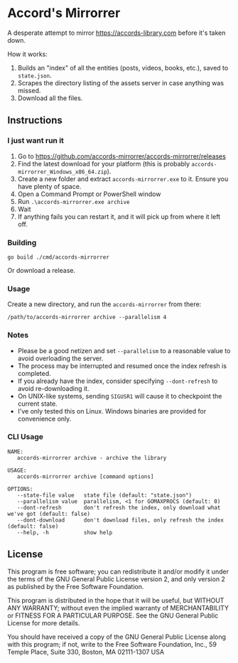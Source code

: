 # Accord's Mirrorrer

A desperate attempt to mirror https://accords-library.com before it's taken down.

How it works:

1. Builds an "index" of all the entities (posts, videos, books, etc.), saved to `state.json`.
2. Scrapes the directory listing of the assets server in case anything was missed.
3. Download all the files.

## Instructions

### I just want run it

1. Go to https://github.com/accords-mirrorrer/accords-mirrorrer/releases
2. Find the latest download for your platform (this is probably `accords-mirrorrer_Windows_x86_64.zip`).
3. Create a new folder and extract `accords-mirrorrer.exe` to it. Ensure you have plenty of space.
4. Open a Command Prompt or PowerShell window
5. Run `.\accords-mirrorrer.exe archive`
6. Wait
7. If anything fails you can restart it, and it will pick up from where it left off.

### Building
```
go build ./cmd/accords-mirrorrer
```

Or download a release.

### Usage

Create a new directory, and run the `accords-mirrorrer` from there:

```
/path/to/accords-mirrorrer archive --parallelism 4 
```

### Notes

* Please be a good netizen and set `--parallelism` to a reasonable value to avoid overloading the server.
* The process may be interrupted and resumed once the index refresh is completed.
* If you already have the index, consider specifying `--dont-refresh` to avoid re-downloading it.
* On UNIX-like systems, sending `SIGUSR1` will cause it to checkpoint the current state.
* I've only tested this on Linux. Windows binaries are provided for convenience only.

### CLI Usage
```
NAME:
   accords-mirrorrer archive - archive the library

USAGE:
   accords-mirrorrer archive [command options]

OPTIONS:
   --state-file value   state file (default: "state.json")
   --parallelism value  parallelism, <1 for GOMAXPROCS (default: 0)
   --dont-refresh       don't refresh the index, only download what we've got (default: false)
   --dont-download      don't download files, only refresh the index (default: false)
   --help, -h           show help
```

## License

This program is free software; you can redistribute it and/or modify
it under the terms of the GNU General Public License version 2, and only
version 2 as published by the Free Software Foundation.

This program is distributed in the hope that it will be useful,
but WITHOUT ANY WARRANTY; without even the implied warranty of
MERCHANTABILITY or FITNESS FOR A PARTICULAR PURPOSE.  See the
GNU General Public License for more details.

You should have received a copy of the GNU General Public License
along with this program; if not, write to the Free Software
Foundation, Inc., 59 Temple Place, Suite 330, Boston, MA  02111-1307  USA
